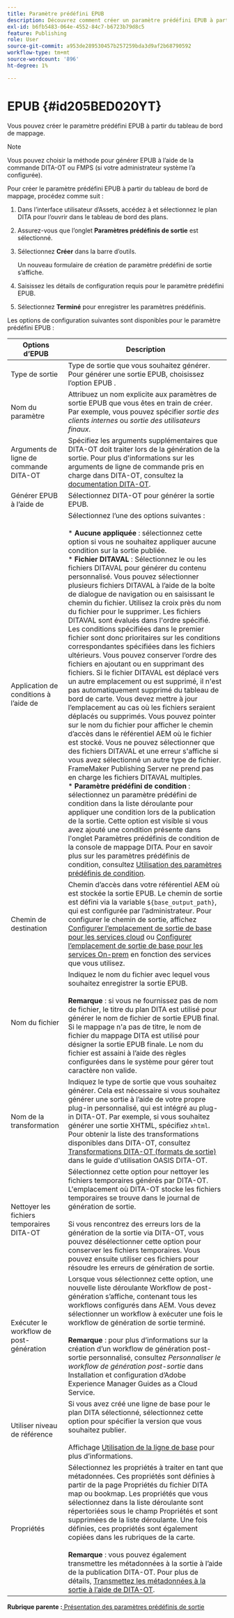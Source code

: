 ```yaml
---
title: Paramètre prédéfini EPUB
description: Découvrez comment créer un paramètre prédéfini EPUB à partir du tableau de bord de carte. Configurez le paramètre prédéfini de sortie EPUB dans Experience Manager Guides.
exl-id: b6fb5483-064e-4552-84c7-b6723b79d8c5
feature: Publishing
role: User
source-git-commit: a953de289530457b257259bda3d9af2b68790592
workflow-type: tm+mt
source-wordcount: '896'
ht-degree: 1%

---
```


# EPUB {#id205BED020YT}

Vous pouvez créer le paramètre prédéfini EPUB à partir du tableau de bord de mappage.

>[!NOTE]
>
> Vous pouvez choisir la méthode pour générer EPUB à l’aide de la commande DITA-OT ou FMPS \(si votre administrateur système l’a configurée\).

Pour créer le paramètre prédéfini EPUB à partir du tableau de bord de mappage, procédez comme suit :

1. Dans l’interface utilisateur d’Assets, accédez à et sélectionnez le plan DITA pour l’ouvrir dans le tableau de bord des plans.
1. Assurez-vous que l’onglet **Paramètres prédéfinis de sortie** est sélectionné.
1. Sélectionnez **Créer** dans la barre d’outils.

   Un nouveau formulaire de création de paramètre prédéfini de sortie s’affiche.

1. Saisissez les détails de configuration requis pour le paramètre prédéfini EPUB.
1. Sélectionnez **Terminé** pour enregistrer les paramètres prédéfinis.

Les options de configuration suivantes sont disponibles pour le paramètre prédéfini EPUB :

| Options d’EPUB | Description |
| --- | --- |
| Type de sortie | Type de sortie que vous souhaitez générer. Pour générer une sortie EPUB, choisissez l’option EPUB . |
| Nom du paramètre | Attribuez un nom explicite aux paramètres de sortie EPUB que vous êtes en train de créer. Par exemple, vous pouvez spécifier _sortie des clients internes_ ou _sortie des utilisateurs finaux_. |
| Arguments de ligne de commande DITA-OT | Spécifiez les arguments supplémentaires que DITA-OT doit traiter lors de la génération de la sortie. Pour plus d&#39;informations sur les arguments de ligne de commande pris en charge dans DITA-OT, consultez la [documentation DITA-OT](https://www.dita-ot.org/). |
| Générer EPUB à l’aide de | Sélectionnez DITA-OT pour générer la sortie EPUB. |
| Application de conditions à l’aide de | Sélectionnez l’une des options suivantes :<br><br>* **Aucune appliquée** : sélectionnez cette option si vous ne souhaitez appliquer aucune condition sur la sortie publiée.<br>* **Fichier DITAVAL** : Sélectionnez le ou les fichiers DITAVAL pour générer du contenu personnalisé. Vous pouvez sélectionner plusieurs fichiers DITAVAL à l’aide de la boîte de dialogue de navigation ou en saisissant le chemin du fichier. Utilisez la croix près du nom du fichier pour le supprimer. Les fichiers DITAVAL sont évalués dans l&#39;ordre spécifié. Les conditions spécifiées dans le premier fichier sont donc prioritaires sur les conditions correspondantes spécifiées dans les fichiers ultérieurs. Vous pouvez conserver l’ordre des fichiers en ajoutant ou en supprimant des fichiers. Si le fichier DITAVAL est déplacé vers un autre emplacement ou est supprimé, il n&#39;est pas automatiquement supprimé du tableau de bord de carte. Vous devez mettre à jour l’emplacement au cas où les fichiers seraient déplacés ou supprimés. Vous pouvez pointer sur le nom du fichier pour afficher le chemin d’accès dans le référentiel AEM où le fichier est stocké. Vous ne pouvez sélectionner que des fichiers DITAVAL et une erreur s&#39;affiche si vous avez sélectionné un autre type de fichier. FrameMaker Publishing Server ne prend pas en charge les fichiers DITAVAL multiples.<br>* **Paramètre prédéfini de condition** : sélectionnez un paramètre prédéfini de condition dans la liste déroulante pour appliquer une condition lors de la publication de la sortie. Cette option est visible si vous avez ajouté une condition présente dans l&#39;onglet Paramètres prédéfinis de condition de la console de mappage DITA. Pour en savoir plus sur les paramètres prédéfinis de condition, consultez [Utilisation des paramètres prédéfinis de condition](generate-output-use-condition-presets.md#id1825FL004PN). |
| Chemin de destination | Chemin d’accès dans votre référentiel AEM où est stockée la sortie EPUB. Le chemin de sortie est défini via la variable `${base_output_path}`, qui est configurée par l’administrateur. Pour configurer le chemin de sortie, affichez [Configurer l’emplacement de sortie de base pour les services cloud](../native-pdf/configure-base-location-cs.md) ou [Configurer l’emplacement de sortie de base pour les services On-prem](../native-pdf/configure-base-output-location.md) en fonction des services que vous utilisez. |
| Nom du fichier | Indiquez le nom du fichier avec lequel vous souhaitez enregistrer la sortie EPUB.<br><br>**Remarque** : si vous ne fournissez pas de nom de fichier, le titre du plan DITA est utilisé pour générer le nom de fichier de sortie EPUB final. Si le mappage n&#39;a pas de titre, le nom de fichier du mappage DITA est utilisé pour désigner la sortie EPUB finale. Le nom du fichier est assaini à l’aide des règles configurées dans le système pour gérer tout caractère non valide. |
| Nom de la transformation | Indiquez le type de sortie que vous souhaitez générer. Cela est nécessaire si vous souhaitez générer une sortie à l’aide de votre propre plug-in personnalisé, qui est intégré au plug-in DITA-OT. Par exemple, si vous souhaitez générer une sortie XHTML, spécifiez `xhtml`. Pour obtenir la liste des transformations disponibles dans DITA-OT, consultez [Transformations DITA-OT (formats de sortie)](http://www.dita-ot.org/2.3/user-guide/AvailableTransforms.md) dans le guide d&#39;utilisation OASIS DITA-OT. |
| Nettoyer les fichiers temporaires DITA-OT | Sélectionnez cette option pour nettoyer les fichiers temporaires générés par DITA-OT. L&#39;emplacement où DITA-OT stocke les fichiers temporaires se trouve dans le journal de génération de sortie.<br><br>Si vous rencontrez des erreurs lors de la génération de la sortie via DITA-OT, vous pouvez désélectionner cette option pour conserver les fichiers temporaires. Vous pouvez ensuite utiliser ces fichiers pour résoudre les erreurs de génération de sortie. |
| Exécuter le workflow de post-génération | Lorsque vous sélectionnez cette option, une nouvelle liste déroulante Workflow de post-génération s’affiche, contenant tous les workflows configurés dans AEM. Vous devez sélectionner un workflow à exécuter une fois le workflow de génération de sortie terminé.<br><br>**Remarque** : pour plus d’informations sur la création d’un workflow de génération post-sortie personnalisé, consultez _Personnaliser le workflow de génération post-sortie_ dans Installation et configuration d’Adobe Experience Manager Guides as a Cloud Service. |
| Utiliser niveau de référence | Si vous avez créé une ligne de base pour le plan DITA sélectionné, sélectionnez cette option pour spécifier la version que vous souhaitez publier.<br><br>Affichage [Utilisation de la ligne de base](generate-output-use-baseline-for-publishing.md#id1825FI0J0PF) pour plus d’informations. |
| Propriétés | Sélectionnez les propriétés à traiter en tant que métadonnées. Ces propriétés sont définies à partir de la page Propriétés du fichier DITA map ou bookmap. Les propriétés que vous sélectionnez dans la liste déroulante sont répertoriées sous le champ Propriétés et sont supprimées de la liste déroulante. Une fois définies, ces propriétés sont également copiées dans les rubriques de la carte.<br><br>**Remarque** : vous pouvez également transmettre les métadonnées à la sortie à l’aide de la publication DITA-OT. Pour plus de détails, [Transmettez les métadonnées à la sortie à l’aide de DITA-OT](pass-metadata-dita-ot.md#id21BJ00QD0XA). |

**Rubrique parente :**&#x200B;[ Présentation des paramètres prédéfinis de sortie](generate-output-understand-presets.md)
